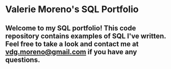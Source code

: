 # Valerie Moreno's SQL Portfolio
## Welcome to my SQL portfolio! This code repository contains examples of SQL I've written. Feel free to take a look and contact me at vdg.moreno@gmail.com if you have any questions. 
